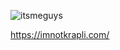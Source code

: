 
![itsmeguys](https://github.com/krapli441/krapli441/assets/108733795/9010556a-4c13-4238-818c-f39bc6898768)

https://imnotkrapli.com/

